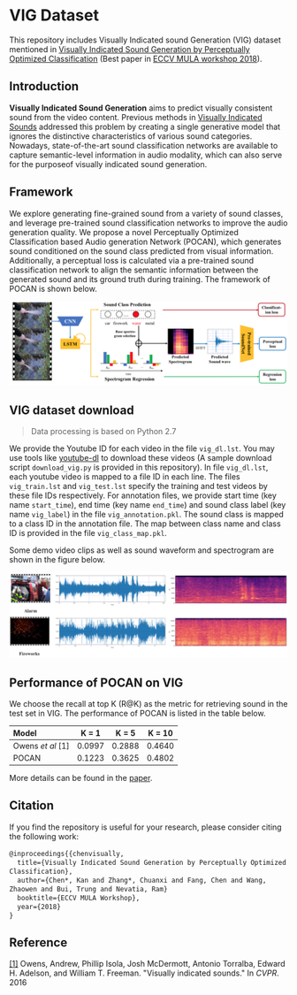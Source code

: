# VIG Dataset
This repository includes Visually Indicated sound Generation (VIG) dataset mentioned in [Visually Indicated Sound Generation by Perceptually Optimized Classification](http://wind09.github.io/docs/mula2018.pdf) (Best paper in [ECCV MULA workshop 2018](http://mula2018.github.io/)).

## Introduction

**Visually Indicated Sound Generation** aims to predict visually consistent sound from the video content. Previous  methods in [Visually Indicated Sounds](https://www.cv-foundation.org/openaccess/content_cvpr_2016/papers/Owens_Visually_Indicated_Sounds_CVPR_2016_paper.pdf) addressed this problem by creating a single generative model that ignores the distinctive characteristics of various sound categories. Nowadays, state-of-the-art sound classification networks are available to capture semantic-level information in audio modality, which can also serve for the purposeof visually indicated sound generation.

## Framework

We explore generating fine-grained sound from a variety of sound classes, and leverage pre-trained sound classification networks to improve the audio generation quality. We propose a novel Perceptually Optimized Classification based Audio generation Network (POCAN), which generates sound conditioned on the sound class predicted from visual information. Additionally, a perceptual loss is calculated via a pre-trained sound classification network to align the semantic information between the generated sound and its ground truth during training.
The framework of POCAN is shown below.

<p align="center">
  <img src='img/framework.png' width='900'/>
</p>

## VIG dataset download

> Data processing is based on Python 2.7

We provide the Youtube ID for each video in the file `vig_dl.lst`. You may use tools like [youtube-dl](https://github.com/rg3/youtube-dl) to download these videos (A sample download script `download_vig.py` is provided in this repository). In file `vig_dl.lst`, each youtube video is mapped to a file ID in each line. The files `vig_train.lst` and `vig_test.lst` specify the training and test videos by these file IDs respectively. For annotation files, we provide start time (key name `start_time`), end time (key name `end_time`) and sound class label (key name `vig_label`) in the file `vig_annotation.pkl`. The sound class is mapped to a class ID in the annotation file. The map between class name and class ID is provided in the file `vig_class_map.pkl`.

Some demo video clips as well as sound waveform and spectrogram are shown in the figure below.

<p align="center">
  <img src='img/demo.png' width='900'/>
</p>

## Performance of POCAN on VIG

We choose the recall at top K (R@K) as the metric for retrieving sound in the test set in VIG. The performance of POCAN is listed in the table below.

|  Model  |  K = 1  |  K = 5  |  K = 10 |
|:-------|:-------:|:-------:|:-------:|
| Owens *et al* [1] | 0.0997 | 0.2888 | 0.4640 |
| POCAN   | 0.1223  | 0.3625  | 0.4802  |

More details can be found in the [paper](http://wind09.github.io/docs/mula2018.pdf).

## Citation

If you find the repository is useful for your research, please consider citing the following work:

```
@inproceedings{{chenvisually,
  title={Visually Indicated Sound Generation by Perceptually Optimized Classification},
  author={Chen*, Kan and Zhang*, Chuanxi and Fang, Chen and Wang, Zhaowen and Bui, Trung and Nevatia, Ram}
  booktitle={ECCV MULA Workshop},
  year={2018}
}
```

## Reference

[[1]](https://www.cv-foundation.org/openaccess/content_cvpr_2016/papers/Owens_Visually_Indicated_Sounds_CVPR_2016_paper.pdf) Owens, Andrew, Phillip Isola, Josh McDermott, Antonio Torralba, Edward H. Adelson, and William T. Freeman. "Visually indicated sounds." In *CVPR*. 2016 

